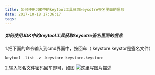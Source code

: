 ```yaml
---
title: 如何使用JDK中的keytool工具获取keysotre签名里面的信息
date: 2017-10-18 17:36:17
tags:
---
```

##### 如何使用JDK中的keytool工具获取keysotre签名里面的信息
1.把下面的命令输入到cmd界面中，按回车（ keystore.keystor是签名文件）

    keytool -list -v -keystore keystore.keystore

2.输入签名文件密码回车即可，如图
![这里写图片描述](http://img.blog.csdn.net/20171120170929183?watermark/2/text/aHR0cDovL2Jsb2cuY3Nkbi5uZXQvZHpfaGV4aWFuZw==/font/5a6L5L2T/fontsize/400/fill/I0JBQkFCMA==/dissolve/70/gravity/SouthEast)